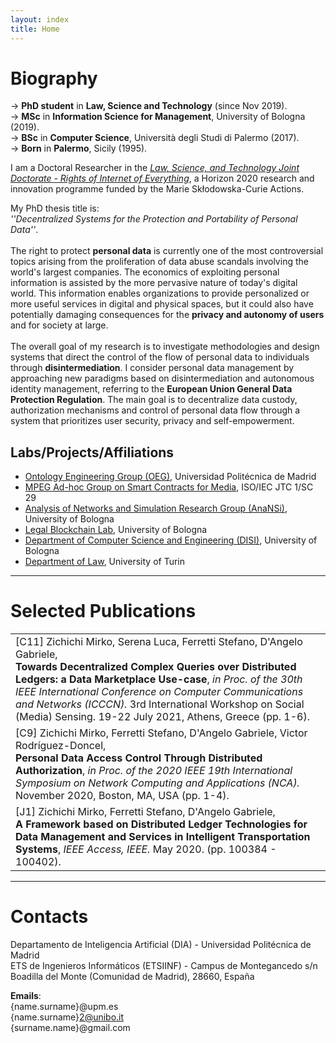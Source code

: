 ```yaml
---
layout: index
title: Home
---
```


# Biography

<p class="message">
  &rarr;  <b>PhD student</b> in <b>Law, Science and Technology</b> (since Nov 2019).
  <br />
  &rarr; <b>MSc</b> in <b>Information Science for Management</b>, University of Bologna (2019).
  <br />
  &rarr; <b>BSc</b> in <b>Computer Science</b>, Università degli Studi di Palermo (2017).
  <br />
  &rarr; <b>Born</b> in <b>Palermo</b>, Sicily (1995).
</p>

I am a Doctoral Researcher in the [_Law, Science, and Technology Joint Doctorate - Rights
of Internet of Everything_](https://last-jd-rioe.eu/), a Horizon 2020 research and innovation programme funded by the Marie Skłodowska-Curie Actions.

<p class="message">
My PhD thesis title is: <br><i>''Decentralized Systems for the Protection and Portability of Personal Data''</i>. <br><br>The right to protect <b>personal data</b> is currently one of the most controversial topics arising from the proliferation of data abuse scandals involving the world's largest companies. The economics of exploiting personal information is assisted by the more pervasive nature of today's digital world. This information enables organizations to provide personalized or more useful services in digital and physical spaces, but it could also have potentially damaging consequences for the <b>privacy and autonomy of users</b> and for society at large. <br><br>The overall goal of my research is to investigate methodologies and design systems that direct the control of the flow of personal data to individuals through <b>disintermediation</b>. I consider personal data management by approaching new paradigms based on disintermediation and autonomous identity management, referring to the <b>European Union General Data Protection Regulation</b>. The main goal is to decentralize data custody, authorization mechanisms and control of personal data flow through a system that prioritizes user security, privacy and self-empowerment.
</p>

## Labs/Projects/Affiliations

- [Ontology Engineering Group (OEG)](https://www.oeg-upm.net/), Universidad Politécnica de Madrid
- [MPEG Ad-hoc Group on Smart Contracts for Media](https://www.iso.org/standard/82527.html), ISO/IEC JTC 1/SC 29
- [Analysis of Networks and Simulation Research Group (AnaNSi)](https://site.unibo.it/anansi/en), University of Bologna
- [Legal Blockchain Lab](http://lbl.cirsfid.unibo.it/), University of Bologna
- [Department of Computer Science and Engineering (DISI)](https://disi.unibo.it), University of Bologna
- [Department of Law](http://www.law.unito.it/do/home.pl), University of Turin

---

# Selected Publications

<table>
    <tr>
        <td>
          [C11] Zichichi Mirko, Serena Luca, Ferretti Stefano, D'Angelo Gabriele,
          <br>
          <b>Towards Decentralized Complex Queries over Distributed Ledgers: a Data Marketplace Use-case</b>,
          <i>in Proc. of the 30th IEEE International Conference on Computer Communications and Networks (ICCCN).</i> 3rd International Workshop on Social (Media) Sensing. 19-22 July 2021, Athens, Greece (pp. 1-6).
        </td>
        <td>
          <a class="get get_doi" target="_blank" href="https://doi.org/10.1109/ICCCN52240.2021.9522165"></a>
          <a class="get get_download" target="_blank" href="/assets/papers/12towards.pdf"></a>
          <a class="get get_cite" href="/assets/papers/bibtexts/12towards.bib"></a>
        </td>
    </tr>
    <tr>
        <td>
          [C9] Zichichi Mirko, Ferretti Stefano, D'Angelo Gabriele, Victor Rodríguez-Doncel,
          <br>
          <b>Personal Data Access Control Through Distributed Authorization</b>,
          <i>in Proc. of the 2020 IEEE 19th International Symposium on Network Computing and Applications (NCA).</i> November 2020, Boston, MA, USA (pp. 1-4).
        </td>
        <td>
          <a class="get get_doi" target="_blank" href="http://dx.doi.org/10.1109/NCA51143.2020.9306721"></a>
          <a class="get get_download" target="_blank" href="/assets/papers/10personal.pdf"></a>
          <a class="get get_cite" href="/assets/papers/bibtexts/10personal.bib"></a>
        </td>
    </tr>
    <tr>
        <td>
          [J1] Zichichi Mirko, Ferretti Stefano, D'Angelo Gabriele,
          <br>
          <b>A Framework based on Distributed Ledger Technologies for Data Management and Services in Intelligent Transportation Systems</b>,
          <i>IEEE Access, IEEE.</i> May 2020. (pp. 100384 - 100402).
        </td>
        <td>
          <a class="get get_doi" target="_blank" target="_blank" href="https://doi.org/10.1109/ACCESS.2020.2998012"></a>
          <a class="get get_download" target="_blank" href="/assets/papers/6framework.pdf"></a>
          <a class="get get_cite" href="/assets/papers/bibtexts/6framework.bib"></a>
        </td>
    </tr>
</table>

---

# Contacts

Departamento de Inteligencia Artificial (DIA) - Universidad Politécnica de Madrid
<br>
ETS de Ingenieros Informáticos (ETSIINF) - Campus de Montegancedo s/n
<br>
Boadilla del Monte (Comunidad de Madrid), 28660, España

**Emails**:
<br>
{name.surname}@upm.es <br>
{name.surname}2@unibo.it <br>
{surname.name}@gmail.com
